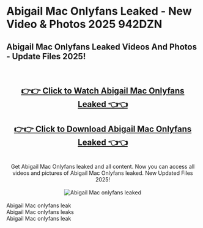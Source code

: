 # Abigail Mac Onlyfans Leaked - New Video & Photos 2025 942DZN

<h2>Abigail Mac Onlyfans Leaked Videos And Photos - Update Files 2025!</h2>
<br>
<div align="center">
<h2><a href="https://ulove.online/aps_417" rel="nofollow">👉👉 Click to Watch Abigail Mac Onlyfans Leaked 👈👈</a></h2>
<h2><a href="https://ulove.online/aps_417" rel="nofollow">👉👉 Click to Download Abigail Mac Onlyfans Leaked 👈👈</a></h2>
<br>
Get Abigail Mac Onlyfans leaked and all content. Now you can access all videos and pictures of Abigail Mac Onlyfans leaked. New Updated Files 2025!
<br>
<br>
<a href="https://ulove.online/aps_417" rel="nofollow" data-target="animated-image.originalLink"><img src="https://i.imgur.com/dJHk4Zq.gif)" alt="Abigail Mac onlyfans leaked" style="max-width: 100%; display: inline-block;" data-target="animated-image.originalImage"></a>
</div>
<br>
Abigail Mac onlyfans leak<br>
Abigail Mac onlyfans leaks<br>
Abigail Mac onlyfans leak